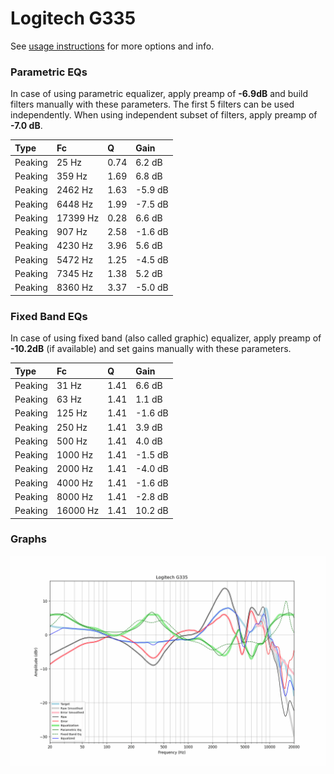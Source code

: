 # Logitech G335
See [usage instructions](https://github.com/jaakkopasanen/AutoEq#usage) for more options and info.

### Parametric EQs
In case of using parametric equalizer, apply preamp of **-6.9dB** and build filters manually
with these parameters. The first 5 filters can be used independently.
When using independent subset of filters, apply preamp of **-7.0 dB**.

| Type    | Fc       |    Q | Gain    |
|:--------|:---------|:-----|:--------|
| Peaking | 25 Hz    | 0.74 | 6.2 dB  |
| Peaking | 359 Hz   | 1.69 | 6.8 dB  |
| Peaking | 2462 Hz  | 1.63 | -5.9 dB |
| Peaking | 6448 Hz  | 1.99 | -7.5 dB |
| Peaking | 17399 Hz | 0.28 | 6.6 dB  |
| Peaking | 907 Hz   | 2.58 | -1.6 dB |
| Peaking | 4230 Hz  | 3.96 | 5.6 dB  |
| Peaking | 5472 Hz  | 1.25 | -4.5 dB |
| Peaking | 7345 Hz  | 1.38 | 5.2 dB  |
| Peaking | 8360 Hz  | 3.37 | -5.0 dB |

### Fixed Band EQs
In case of using fixed band (also called graphic) equalizer, apply preamp of **-10.2dB**
(if available) and set gains manually with these parameters.

| Type    | Fc       |    Q | Gain    |
|:--------|:---------|:-----|:--------|
| Peaking | 31 Hz    | 1.41 | 6.6 dB  |
| Peaking | 63 Hz    | 1.41 | 1.1 dB  |
| Peaking | 125 Hz   | 1.41 | -1.6 dB |
| Peaking | 250 Hz   | 1.41 | 3.9 dB  |
| Peaking | 500 Hz   | 1.41 | 4.0 dB  |
| Peaking | 1000 Hz  | 1.41 | -1.5 dB |
| Peaking | 2000 Hz  | 1.41 | -4.0 dB |
| Peaking | 4000 Hz  | 1.41 | -1.6 dB |
| Peaking | 8000 Hz  | 1.41 | -2.8 dB |
| Peaking | 16000 Hz | 1.41 | 10.2 dB |

### Graphs
![](./Logitech%20G335.png)